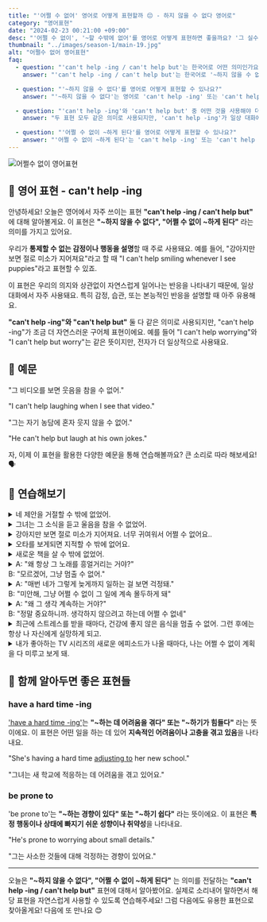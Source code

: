 ```yaml
---
title: "'어쩔 수 없어' 영어로 어떻게 표현할까 😔 - 하지 않을 수 없다 영어로"
category: "영어표현"
date: "2024-02-23 00:21:00 +09:00"
desc: "'어쩔 수 없이', '~할 수밖에 없어'를 영어로 어떻게 표현하면 좋을까요? '그 실수를 보면 지적하지 않을 수 없어', '그 상황에서는 포기할 수밖에 없었어' 등을 영어로 표현하는 법을 배워봅시다."
thumbnail: "../images/season-1/main-19.jpg"
alt: "어쩔수 없어 영어표현"
faq:
  - question: "'can't help -ing / can't help but'는 한국어로 어떤 의미인가요?"
    answer: "'can't help -ing / can't help but'는 한국어로 '~하지 않을 수 없다' 또는 '어쩔 수 없이 ~하게 된다'라는 의미입니다. 이 표현은 우리가 통제할 수 없는 감정이나 행동을 설명할 때 주로 사용됩니다."

  - question: "'~하지 않을 수 없다'를 영어로 어떻게 표현할 수 있나요?"
    answer: "'~하지 않을 수 없다'는 영어로 'can't help -ing' 또는 'can't help but'로 표현할 수 있습니다. 예를 들어, '그 영화를 보면 울지 않을 수 없어'는 'I can't help crying when I watch that movie'로 말할 수 있습니다."

  - question: "'can't help -ing'와 'can't help but' 중 어떤 것을 사용해야 더 자연스러운가요?"
    answer: "두 표현 모두 같은 의미로 사용되지만, 'can't help -ing'가 일상 대화에서 조금 더 자연스럽게 들립니다. 예를 들어, 'I can't help worrying'가 'I can't help but worry'보다 더 일상적으로 사용됩니다."

  - question: "'어쩔 수 없이 ~하게 된다'를 영어로 어떻게 표현할 수 있나요?"
    answer: "'어쩔 수 없이 ~하게 된다'는 'can't help -ing' 또는 'can't help but'로 표현할 수 있습니다. 예를 들어, '그의 농담을 들으면 어쩔 수 없이 웃게 돼'는 'I can't help laughing at his jokes'로 말할 수 있습니다."
---
```


![어쩔수 없이 영어표현](../images/season-1/main-19.jpg)

## 🌟 영어 표현 - can't help -ing

안녕하세요! 오늘은 영어에서 자주 쓰이는 표현 **"can't help -ing / can't help but"** 에 대해 알아볼게요. 이 표현은 **"~하지 않을 수 없다", "어쩔 수 없이 ~하게 된다"** 라는 의미를 가지고 있어요.

우리가 **통제할 수 없는 감정이나 행동을 설명**할 때 주로 사용돼요. 예를 들어, "강아지만 보면 절로 미소가 지어져요"라고 할 때 "I can't help smiling whenever I see puppies"라고 표현할 수 있죠.

이 표현은 우리의 의지와 상관없이 자연스럽게 일어나는 반응을 나타내기 때문에, 일상 대화에서 자주 사용돼요. 특히 감정, 습관, 또는 본능적인 반응을 설명할 때 아주 유용해요.

**"can't help -ing"와 "can't help but"** 둘 다 같은 의미로 사용되지만, "can't help -ing"가 조금 더 자연스러운 구어체 표현이에요. 예를 들어 "I can't help worrying"와 "I can't help but worry"는 같은 뜻이지만, 전자가 더 일상적으로 사용돼요.

<script async src="https://pagead2.googlesyndication.com/pagead/js/adsbygoogle.js?client=ca-pub-1465612013356152"
     crossorigin="anonymous"></script>
<!-- engple-horizontal-ad -->

<ins class="adsbygoogle"
     style="display:block"
     data-ad-client="ca-pub-1465612013356152"
     data-ad-slot="2106896038"
     data-ad-format="auto"
     data-full-width-responsive="true"></ins>

<script>
     (adsbygoogle = window.adsbygoogle || []).push({});
</script>

## 📖 예문

"그 비디오를 보면 웃음을 참을 수 없어."

"I can't help laughing when I see that video."

"그는 자기 농담에 혼자 웃지 않을 수 없어."

"He can't help but laugh at his own jokes."

자, 이제 이 표현을 활용한 다양한 예문을 통해 연습해볼까요? 큰 소리로 따라 해보세요! 🗣️

## 💬 연습해보기

<details>
  <summary>네 제안을 거절할 수 밖에 없었어.</summary>
  <span>I couldn't help refusing your offer.</span>
</details>

<details>
 <summary>그녀는 그 소식을 듣고 울음을 참을 수 없었어.</summary>
  <span>She couldn't help bursting into tears when she heard the news.</span>
</details>

<details>
 <summary>강아지만 보면 절로 미소가 지어져요. 너무 귀여워서 어쩔 수 없어요..</summary>
  <span>I can't help smiling whenever I see puppies. They're just too cute!</span>
</details>

<details>
 <summary>오타를 보게되면 지적할 수 밖에 없어요.</summary>
  <span>When I see a typo, I can't help <a href="/blog/in-english/313.point-out/">pointing it out</a>.</span>
</details>

<details>
  <summary>새로운 책을 살 수 밖에 없었어.</summary>
  <span>I couldn't help buying new books.</span>
</details>

<details>
  <summary>A: "왜 항상 그 노래를 흥얼거리는 거야?"<br>B: "모르겠어, 그냥 멈출 수 없어."</summary>
  <span>A: "Why do you always hum that song?"<br>B: "I don't know, I just can't help it."</span>
</details>

<details>
  <summary>A: "매번 네가 그렇게 늦게까지 일하는 걸 보면 걱정돼."<br>B: "미안해, 그냥 어쩔 수 없이 그 일에 계속 몰두하게 돼"</summary>
  <span>A: "I worry every time I see you working so late."<br>B: "Sorry, I just can't help getting absorbed in it."</span>
</details>

<details>
  <summary>A: "왜 그 생각 계속하는 거야?"<br>B: "정말 중요하니까. 생각하지 않으려고 하는데 어쩔 수 없네"</summary>
  <span>A: "Why can't you stop thinking about that issue?"<br>B: "It's really <a href="/blog/in-english/318.important/">important</a>. I try not to think about it, but I can't help it."</span>
</details>

<details>
  <summary>최근에 스트레스를 받을 때마다, 건강에 좋지 않은 음식을 멈출 수 없어. 그런 후에는 항상 나 자신에게 실망하게 되고.</summary>
  <span>"Lately, whenever I feel stressed, I can't help but reach for unhealthy food, and afterward, I always <a href="/blog/vocab-1/039.end-up/">end up</a> feeling <a href="/blog/in-english/302.disappoint/">disappointed</a> in myself."</span>
</details>

<details>
  <summary>내가 좋아하는 TV 시리즈의 새로운 에피소드가 나올 때마다, 나는 어쩔 수 없이 계획을 다 미루고 보게 돼.</summary>
  <span>Whenever a new episode of my favorite TV series comes out, I can't help but postpone all my plans to watch it.</span>
</details>

## 🤝 함께 알아두면 좋은 표현들

### have a hard time -ing

<a href="/blog/vocab-1/026.have-a-hard-time-ing/">'have a hard time -ing'</a>는 **"~하는 데 어려움을 겪다" 또는 "~하기가 힘들다"** 라는 뜻이에요. 이 표현은 어떤 일을 하는 데 있어 **지속적인 어려움이나 고충을 겪고 있음**을 나타내요.

"She's having a hard time <a href="/blog/in-english/073.adjust-to/">adjusting to</a> her new school."

"그녀는 새 학교에 적응하는 데 어려움을 겪고 있어요."

### be prone to

'be prone to'는 **"~하는 경향이 있다" 또는 "~하기 쉽다"** 라는 뜻이에요. 이 표현은 **특정 행동이나 상태에 빠지기 쉬운 성향이나 취약성**을 나타내요.

"He's prone to worrying about small details."

"그는 사소한 것들에 대해 걱정하는 경향이 있어요."

---

오늘은 **"~하지 않을 수 없다", "어쩔 수 없이 ~하게 된다"** 는 의미를 전달하는 **"can't help -ing / can't help but"** 표현에 대해서 알아봤어요. 실제로 소리내어 말하면서 해당 표현을 자연스럽게 사용할 수 있도록 연습해주세요! 그럼 다음에도 유용한 표현으로 찾아올게요! 다음에 또 만나요 😊
